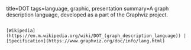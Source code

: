 title=DOT
tags=language, graphic, presentation
summary=A graph description language, developed as a part of the Graphviz project.
~~~~~~

[Wikipedia](https://en.m.wikipedia.org/wiki/DOT_(graph_description_language)) | [Specification](https://www.graphviz.org/doc/info/lang.html)


